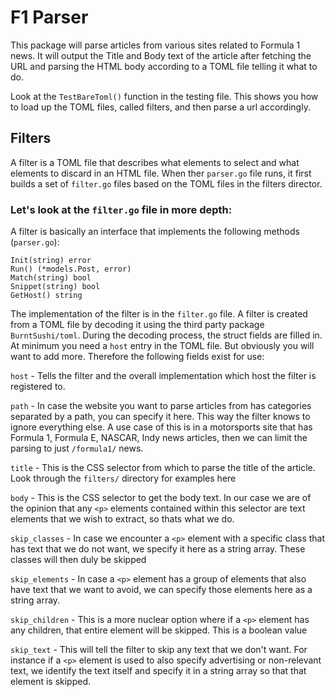 # F1 Parser

This package will parse articles from various sites related to Formula 1 news.
It will output the Title and Body text of the article after fetching the URL and
parsing the HTML body according to a TOML file telling it what to do.

Look at the `TestBareToml()` function in the testing file. This shows you how to
load up the TOML files, called filters, and then parse a url accordingly.

## Filters

A filter is a TOML file that describes what elements to select and what elements
to discard in an HTML file. When ther `parser.go` file runs, it first builds a
set of `filter.go` files based on the TOML files in the filters director.

### Let's look at the `filter.go` file in more depth:

A filter is basically an interface that implements the following methods
(`parser.go`):

```
Init(string) error
Run() (*models.Post, error)
Match(string) bool
Snippet(string) bool
GetHost() string
```

The implementation of the filter is in the `filter.go` file. A filter is created
from a TOML file by decoding it using the third party package `BurntSushi/toml`.
During the decoding process, the struct fields are filled in. At minimum you
need a `host` entry in the TOML file. But obviously you will want to add more.
Therefore the following fields exist for use:

`host` - Tells the filter and the overall implementation which host the filter
is registered to.

`path` - In case the website you want to parse articles from has categories
separated by a path, you can specify it here. This way the filter knows to
ignore everything else. A use case of this is in a motorsports site that has
Formula 1, Formula E, NASCAR, Indy news articles, then we can limit the parsing
to just `/formula1/` news.

`title` - This is the CSS selector from which to parse the title of the article.
Look through the `filters/` directory for examples here

`body` - This is the CSS selector to get the body text. In our case we are of
the opinion that any `<p>` elements contained within this selector are text
elements that we wish to extract, so thats what we do.

`skip_classes` - In case we encounter a `<p>` element with a specific class that
has text that we do not want, we specify it here as a string array. These
classes will then duly be skipped

`skip_elements` - In case a `<p>` element has a group of elements that also have
text that we want to avoid, we can specify those elements here as a string
array.

`skip_children` - This is a more nuclear option where if a `<p>` element has any
children, that entire element will be skipped. This is a boolean value

`skip_text` - This will tell the filter to skip any text that we don't want. For
instance if a `<p>` element is used to also specify advertising or non-relevant
text, we identify the text itself and specify it in a string array so that that
element is skipped.
